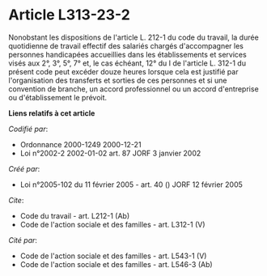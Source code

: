 # Article L313-23-2

Nonobstant les dispositions de l'article L. 212-1 du code du travail, la durée quotidienne de travail effectif des salariés
chargés d'accompagner les personnes handicapées accueillies dans les établissements et services visés aux 2°, 3°, 5°, 7° et,
le cas échéant, 12° du I de l'article L. 312-1 du présent code peut excéder douze heures lorsque cela est justifié par
l'organisation des transferts et sorties de ces personnes et si une convention de branche, un accord professionnel ou un
accord d'entreprise ou d'établissement le prévoit.

**Liens relatifs à cet article**

_Codifié par_:

  - Ordonnance 2000-1249 2000-12-21
  - Loi n°2002-2 2002-01-02 art. 87 JORF 3 janvier 2002

_Créé par_:

  - Loi n°2005-102 du 11 février 2005 - art. 40 () JORF 12 février 2005

_Cite_:

  - Code du travail - art. L212-1 (Ab)
  - Code de l'action sociale et des familles - art. L312-1 (V)

_Cité par_:

  - Code de l'action sociale et des familles - art. L543-1 (V)
  - Code de l'action sociale et des familles - art. L546-3 (Ab)

